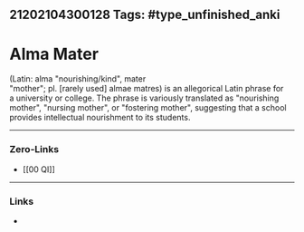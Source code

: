 21202104300128
Tags: #type_unfinished_anki
---
# Alma Mater

(Latin: alma "nourishing/kind", mater<br>"mother"; pl. [rarely used] almae matres) is an allegorical Latin phrase for a university or college. The phrase is variously translated as "nourishing mother", "nursing mother", or "fostering mother", suggesting that a school provides intellectual nourishment to its students.

---
### Zero-Links
- [[00 QI]]
---
### Links
-